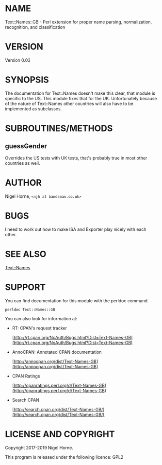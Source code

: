 # NAME

Text::Names::GB - Perl extension for proper name parsing, normalization, recognition, and classification

# VERSION

Version 0.03

# SYNOPSIS

The documentation for Text::Names doesn't make this clear, that module is specific to the US.
This module fixes that for the UK.
Unfortunately because of the nature of Text::Names other countries will also have
to be implemented as subclasses.

# SUBROUTINES/METHODS

## guessGender

Overrides the US tests with UK tests,
that's probably true in most other countries as well.

# AUTHOR

Nigel Horne, `<njh at bandsman.co.uk>`

# BUGS

I need to work out how to make ISA and Exporter play nicely with each other.

# SEE ALSO

[Text::Names](https://metacpan.org/pod/Text::Names)

# SUPPORT

You can find documentation for this module with the perldoc command.

    perldoc Text::Names::GB

You can also look for information at:

- RT: CPAN's request tracker

    [http://rt.cpan.org/NoAuth/Bugs.html?Dist=Text-Names-GB](http://rt.cpan.org/NoAuth/Bugs.html?Dist=Text-Names-GB)

- AnnoCPAN: Annotated CPAN documentation

    [http://annocpan.org/dist/Text-Names-GB](http://annocpan.org/dist/Text-Names-GB)

- CPAN Ratings

    [http://cpanratings.perl.org/d/Text-Names-GB](http://cpanratings.perl.org/d/Text-Names-GB)

- Search CPAN

    [http://search.cpan.org/dist/Text-Names-GB/](http://search.cpan.org/dist/Text-Names-GB/)

# LICENSE AND COPYRIGHT

Copyright 2017-2019 Nigel Horne.

This program is released under the following licence: GPL2
